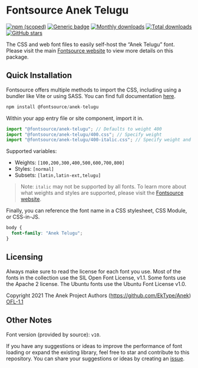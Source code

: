 # Fontsource Anek Telugu

[![npm (scoped)](https://img.shields.io/npm/v/@fontsource/anek-telugu?color=brightgreen)](https://www.npmjs.com/package/@fontsource/anek-telugu) [![Generic badge](https://img.shields.io/badge/fontsource-passing-brightgreen)](https://github.com/fontsource/fontsource) [![Monthly downloads](https://badgen.net/npm/dm/@fontsource/anek-telugu)](https://github.com/fontsource/fontsource) [![Total downloads](https://badgen.net/npm/dt/@fontsource/anek-telugu)](https://github.com/fontsource/fontsource) [![GitHub stars](https://img.shields.io/github/stars/fontsource/fontsource.svg?style=social&label=Star)](https://github.com/fontsource/fontsource/stargazers)

The CSS and web font files to easily self-host the “Anek Telugu” font. Please visit the main [Fontsource website](https://fontsource.org/fonts/anek-telugu) to view more details on this package.

## Quick Installation

Fontsource offers multiple methods to import the CSS, including using a bundler like Vite or using SASS. You can find full documentation [here](https://fontsource.org/docs/getting-started/introduction).

```javascript
npm install @fontsource/anek-telugu
```

Within your app entry file or site component, import it in.

```javascript
import "@fontsource/anek-telugu"; // Defaults to weight 400
import "@fontsource/anek-telugu/400.css"; // Specify weight
import "@fontsource/anek-telugu/400-italic.css"; // Specify weight and style
```

Supported variables:
- Weights: `[100,200,300,400,500,600,700,800]`
- Styles: `[normal]`
- Subsets: `[latin,latin-ext,telugu]`

> Note: `italic` may not be supported by all fonts. To learn more about what weights and styles are supported, please visit the [Fontsource website](https://fontsource.org/fonts/anek-telugu).

Finally, you can reference the font name in a CSS stylesheet, CSS Module, or CSS-in-JS.

```css
body {
  font-family: "Anek Telugu";
}
```

## Licensing
Always make sure to read the license for each font you use. Most of the fonts in the collection use the SIL Open Font License, v1.1. Some fonts use the Apache 2 license. The Ubuntu fonts use the Ubuntu Font License v1.0.

Copyright 2021 The Anek Project Authors (https://github.com/EkType/Anek)
[OFL-1.1](https://openfontlicense.org)

## Other Notes
Font version (provided by source): `v10`.

If you have any suggestions or ideas to improve the performance of font loading or expand the existing library, feel free to star and contribute to this repository. You can share your suggestions or ideas by creating an [issue](https://github.com/fontsource/fontsource/issues).